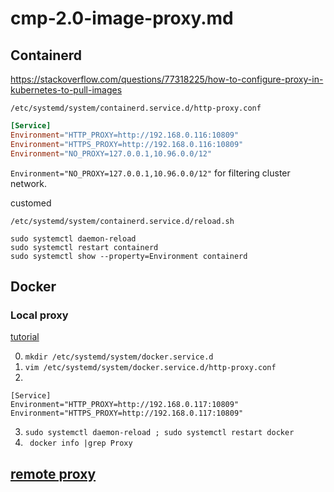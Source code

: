 # cmp-2.0-image-proxy.md

## Containerd
<https://stackoverflow.com/questions/77318225/how-to-configure-proxy-in-kubernetes-to-pull-images>

`/etc/systemd/system/containerd.service.d/http-proxy.conf`

```conf
[Service]
Environment="HTTP_PROXY=http://192.168.0.116:10809"
Environment="HTTPS_PROXY=http://192.168.0.116:10809"
Environment="NO_PROXY=127.0.0.1,10.96.0.0/12"
```

`Environment="NO_PROXY=127.0.0.1,10.96.0.0/12"` for filtering cluster network.

customed

`/etc/systemd/system/containerd.service.d/reload.sh`

```shell
sudo systemctl daemon-reload
sudo systemctl restart containerd
sudo systemctl show --property=Environment containerd
```

## Docker

### Local proxy

[tutorial](https://blog.csdn.net/MacwinWin/article/details/131354874)

0. `mkdir /etc/systemd/system/docker.service.d`
1. `vim /etc/systemd/system/docker.service.d/http-proxy.conf`
2. 
```
[Service]
Environment="HTTP_PROXY=http://192.168.0.117:10809"
Environment="HTTPS_PROXY=http://192.168.0.117:10809"
```
3. `sudo systemctl daemon-reload ; sudo systemctl restart docker`
4. ` docker info |grep Proxy`

## [remote proxy](https://blog.csdn.net/u012206617/article/details/109744243)
